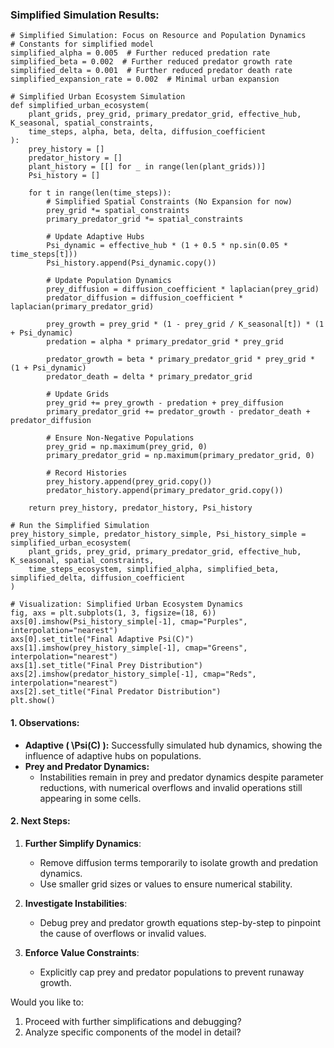 ### **Simplified Simulation Results:**
```
# Simplified Simulation: Focus on Resource and Population Dynamics
# Constants for simplified model
simplified_alpha = 0.005  # Further reduced predation rate
simplified_beta = 0.002  # Further reduced predator growth rate
simplified_delta = 0.001  # Further reduced predator death rate
simplified_expansion_rate = 0.002  # Minimal urban expansion

# Simplified Urban Ecosystem Simulation
def simplified_urban_ecosystem(
    plant_grids, prey_grid, primary_predator_grid, effective_hub, K_seasonal, spatial_constraints,
    time_steps, alpha, beta, delta, diffusion_coefficient
):
    prey_history = []
    predator_history = []
    plant_history = [[] for _ in range(len(plant_grids))]
    Psi_history = []

    for t in range(len(time_steps)):
        # Simplified Spatial Constraints (No Expansion for now)
        prey_grid *= spatial_constraints
        primary_predator_grid *= spatial_constraints

        # Update Adaptive Hubs
        Psi_dynamic = effective_hub * (1 + 0.5 * np.sin(0.05 * time_steps[t]))
        Psi_history.append(Psi_dynamic.copy())

        # Update Population Dynamics
        prey_diffusion = diffusion_coefficient * laplacian(prey_grid)
        predator_diffusion = diffusion_coefficient * laplacian(primary_predator_grid)

        prey_growth = prey_grid * (1 - prey_grid / K_seasonal[t]) * (1 + Psi_dynamic)
        predation = alpha * primary_predator_grid * prey_grid

        predator_growth = beta * primary_predator_grid * prey_grid * (1 + Psi_dynamic)
        predator_death = delta * primary_predator_grid

        # Update Grids
        prey_grid += prey_growth - predation + prey_diffusion
        primary_predator_grid += predator_growth - predator_death + predator_diffusion

        # Ensure Non-Negative Populations
        prey_grid = np.maximum(prey_grid, 0)
        primary_predator_grid = np.maximum(primary_predator_grid, 0)

        # Record Histories
        prey_history.append(prey_grid.copy())
        predator_history.append(primary_predator_grid.copy())

    return prey_history, predator_history, Psi_history

# Run the Simplified Simulation
prey_history_simple, predator_history_simple, Psi_history_simple = simplified_urban_ecosystem(
    plant_grids, prey_grid, primary_predator_grid, effective_hub, K_seasonal, spatial_constraints,
    time_steps_ecosystem, simplified_alpha, simplified_beta, simplified_delta, diffusion_coefficient
)

# Visualization: Simplified Urban Ecosystem Dynamics
fig, axs = plt.subplots(1, 3, figsize=(18, 6))
axs[0].imshow(Psi_history_simple[-1], cmap="Purples", interpolation="nearest")
axs[0].set_title("Final Adaptive Psi(C)")
axs[1].imshow(prey_history_simple[-1], cmap="Greens", interpolation="nearest")
axs[1].set_title("Final Prey Distribution")
axs[2].imshow(predator_history_simple[-1], cmap="Reds", interpolation="nearest")
axs[2].set_title("Final Predator Distribution")
plt.show()

```
#### **1. Observations:**
- **Adaptive \( \Psi(C) \):** Successfully simulated hub dynamics, showing the influence of adaptive hubs on populations.
- **Prey and Predator Dynamics:**
  - Instabilities remain in prey and predator dynamics despite parameter reductions, with numerical overflows and invalid operations still appearing in some cells.

#### **2. Next Steps:**
1. **Further Simplify Dynamics**:
   - Remove diffusion terms temporarily to isolate growth and predation dynamics.
   - Use smaller grid sizes or values to ensure numerical stability.

2. **Investigate Instabilities**:
   - Debug prey and predator growth equations step-by-step to pinpoint the cause of overflows or invalid values.

3. **Enforce Value Constraints**:
   - Explicitly cap prey and predator populations to prevent runaway growth.

Would you like to:
1. Proceed with further simplifications and debugging?
2. Analyze specific components of the model in detail?